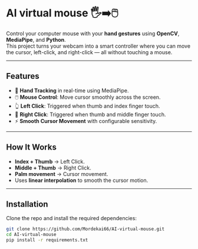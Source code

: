 # AI virtual mouse 🖐️➡️🖱️

Control your computer mouse with your **hand gestures** using **OpenCV**, **MediaPipe**, and **Python**.  
This project turns your webcam into a smart controller where you can move the cursor, left-click, and right-click — all without touching a mouse.  

---

## Features
- 🎯 **Hand Tracking** in real-time using MediaPipe.  
- 🖱️ **Mouse Control**: Move cursor smoothly across the screen.  
- 👆 **Left Click**: Triggered when thumb and index finger touch.  
- 🤟 **Right Click**: Triggered when thumb and middle finger touch.  
- ⚡ **Smooth Cursor Movement** with configurable sensitivity.  

---

## How It Works
- **Index + Thumb** → Left Click.  
- **Middle + Thumb** → Right Click.  
- **Palm movement** → Cursor movement.  
- Uses **linear interpolation** to smooth the cursor motion.  

---

## Installation
Clone the repo and install the required dependencies:

```bash
git clone https://github.com/Mordekai66/AI-virtual-mouse.git
cd AI-virtual-mouse
pip install -r requirements.txt
